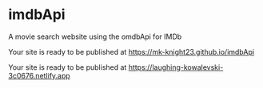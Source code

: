 # imdbApi
A movie search website using the omdbApi for IMDb

Your site is ready to be published at https://mk-knight23.github.io/imdbApi

Your site is ready to be published at https://laughing-kowalevski-3c0676.netlify.app

